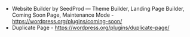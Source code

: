 - Website Builder by SeedProd — Theme Builder, Landing Page Builder, Coming Soon Page, Maintenance Mode - https://wordpress.org/plugins/coming-soon/
- Duplicate Page - https://wordpress.org/plugins/duplicate-page/